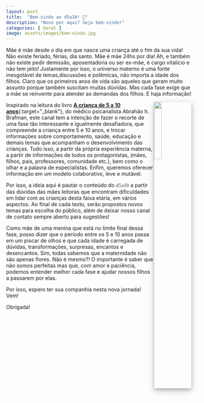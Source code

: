 ```yaml
---
layout: post
title:  "Bem-vindo ao d5a10! 🙂"
description: "Novo por aqui? Seja bem-vindo!"
categories: [ Geral ]
image: assets/images/bem-vindo.jpg
---
```

<style>
.thumb {float: right; width: 20%; box-shadow: 0 4px 8px 0 rgba(0, 0, 0, 0.2), 0 6px 20px 0 rgba(0, 0, 0, 0.19);}
@media only screen and (max-width: 520px) {
  .txt {font-size: 22px;}
  .thumb {float: right; width: 35%}
}
</style>
Mãe é mãe desde o dia em que nasce uma criança até o fim da sua vida! Não existe feriado, férias, dia santo. Mãe é mãe 24hs por dia! Ah, e também não existe pedir demissão, aposentadoria ou ser ex-mãe, é cargo vitalício e não tem jeito! Justamente por isso, o universo materno é uma fonte inesgotável de temas,discussões e polêmicas, não importa a idade dos filhos. Claro que os primeiros anos de vida são aqueles que geram muito assunto porque também suscitam muitas dúvidas. Mas cada fase exige que a mãe se reinvente para atender as demandas dos filhos. E haja informação!

<a href="http://acesse.vc/v2/22dfa4c500"><img class="thumb" src="https://d5a10.editora.digital/assets/images/bem-vindo-livro.jpg" align="rigth"></a>
Inspirado na leitura do livro [**A criança de 5 a 10 anos**](http://acesse.vc/v2/22dfa4c500){:target="_blank"}, do médico psicanalista Abrahão h. Brafman, este canal tem a intenção de fazer o recorte de uma fase tão interessante e igualmente desafiadora, que compreende a criança entre 5 e 10 anos, e trocar informações sobre comportamento, saúde, educação e demais temas que acompanham o desenvolvimento das crianças. Tudo isso, a partir da própria experiência materna, a partir de informações de todos os protagonistas, (mães, filhos, pais, professores, comunidade etc.), bem como o olhar e a palavra de especialistas. Enfim, queremos oferecer informação em um modelo colaborativo, leve e mutável.

Por isso, a ideia aqui é pautar o conteúdo do <spam style="font-family: 'Crafty Girls', cursive;color:gray"><b>d5a10</b></spam> a partir das dúvidas das mães leitoras que encontram dificuldades em lidar com as crianças desta faixa etária, em vários aspectos. Ao final de cada texto, serão propostos novos temas para escolha do público, além de deixar nosso canal de contato sempre aberto para sugestões!

Como mãe de uma menina que está no limite final dessa fase, posso dizer que o período entre os 5 e 10 anos passa em um piscar de olhos e que cada idade é carregada de dúvidas, transformações, surpresas, encantos e desencantos. Sim, todas sabemos que a maternidade não são apenas flores. Não é mesmo?! O importante é saber que não somos perfeitas  mas que, com amor e paciência, podemos entender melhor cada fase e ajudar nossos filhos a passarem por elas. 

Por isso, espero  ter sua companhia nesta nova jornada! Vem!

Obrigada!